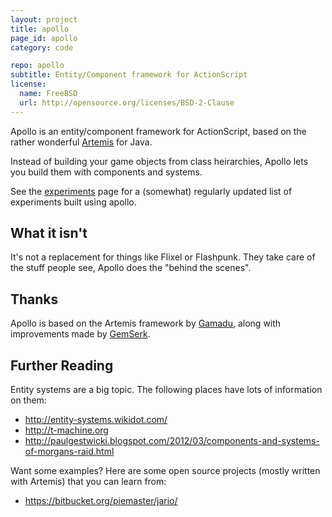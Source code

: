 ```yaml
---
layout: project
title: apollo
page_id: apollo
category: code

repo: apollo
subtitle: Entity/Component framework for ActionScript
license: 
  name: FreeBSD
  url: http://opensource.org/licenses/BSD-2-Clause
---
```


Apollo is an entity/component framework for ActionScript, based on the rather
wonderful [Artemis](http://gamadu.com/artemis/) for Java. 

Instead of building your game objects from class heirarchies, Apollo lets you
build them with components and systems.

See the [experiments](/misc/experiments/) page for a (somewhat) regularly
updated list of experiments built using apollo.


## What it isn't

It's not a replacement for things like Flixel or Flashpunk. They take care of
the stuff people see, Apollo does the "behind the scenes".


## Thanks

Apollo is based on the Artemis framework by [Gamadu](http://gamadu.com), along
with improvements made by [GemSerk](https://github.com/gemserk/artemis).


## Further Reading

Entity systems are a big topic. The following places have lots of information on
them:

  * http://entity-systems.wikidot.com/
  * http://t-machine.org
  * http://paulgestwicki.blogspot.com/2012/03/components-and-systems-of-morgans-raid.html
  
  
Want some examples? Here are some open source projects (mostly written with
Artemis) that you can learn from:

  * https://bitbucket.org/piemaster/jario/
